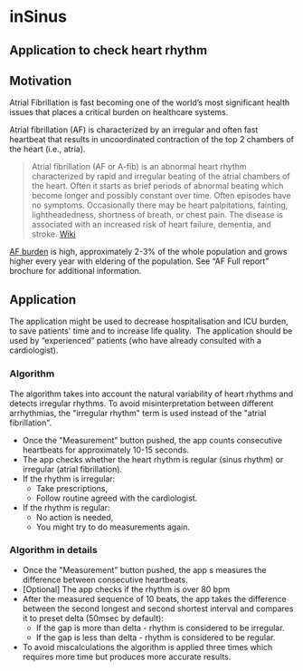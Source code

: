 # inSinus 
## Application to check heart rhythm

## Motivation

Atrial Fibrillation is fast becoming one of the world’s most significant health issues that places a critical burden on healthcare systems.

Atrial fibrillation (AF) is characterized by an irregular and often fast heartbeat that results in uncoordinated contraction of the top 2 chambers of the heart (i.e., atria). 

> Atrial fibrillation (AF or A-fib) is an abnormal heart rhythm characterized by rapid and irregular beating of the atrial chambers of the heart. Often it starts as brief periods of abnormal beating which become longer and possibly constant over time. Often episodes have no symptoms. Occasionally there may be heart palpitations, fainting, lightheadedness, shortness of breath, or chest pain. The disease is associated with an increased risk of heart failure, dementia, and stroke. <a href="https://en.wikipedia.org/wiki/Atrial_fibrillation">Wiki</a>

[AF burden](https://www.ncbi.nlm.nih.gov/pmc/articles/PMC4064952/) is high, approximately 2-3% of the whole population and grows higher every year with eldering of the population. See “AF Full report” brochure for additional information.

## Application

The application might be used to decrease hospitalisation and ICU burden, to save patients' time and to increase life quality. 
The application should be used by “experienced” patients (who have already consulted with a cardiologist). 

### Algorithm

The algorithm takes into account the natural variability of heart rhythms and detects irregular rhythms. To avoid misinterpretation between different arrhythmias, the "irregular rhythm" term is used instead of the "atrial fibrillation". 

* Once the "Measurement" button pushed, the app counts consecutive heartbeats for approximately 10-15 seconds. 
* The app checks whether the heart rhythm is regular (sinus rhythm) or irregular (atrial fibrillation).
* If the rhythm is irregular: 
  * Take prescriptions, 
  * Follow routine agreed with the cardiologist.
* If the rhythm is regular:
  * No action is needed,
  * You might try to do measurements again.
  
### Algorithm in details

* Once the "Measurement" button pushed, the app s
measures the difference between consecutive heartbeats. 
* [Optional] The app checks if the rhythm is over 80 bpm 
* After the measured sequence of 10 beats, the app takes the difference between the second longest and second shortest interval and compares it to preset delta (50msec by default):
  * If the gap is more than delta - rhythm is considered to be irregular.
  * If the gap is less than delta - rhythm is considered to be regular.
* To avoid miscalculations the algorithm is applied three times which requires more time but produces more accurate results.

